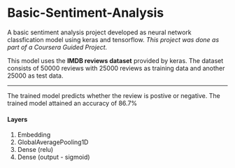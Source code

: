 # Basic-Sentiment-Analysis
A basic sentiment analysis project developed as neural network classfication model using keras and tensorflow.
*This project was done as part of a Coursera Guided Project.*

This model uses the **IMDB reviews dataset** provided by keras. 
The dataset consists of 50000 reviews with 25000 reviews as training data and another 25000 as test data. 
___
The trained model predicts whether the review is postive or negative.
The trained model attained an accuracy of 86.7%

#### Layers
1. Embedding
2. GlobalAveragePooling1D
3. Dense (relu)
4. Dense (output - sigmoid)
